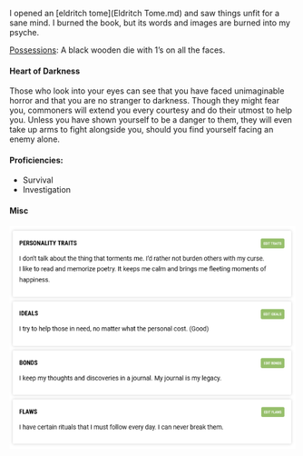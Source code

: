 I opened an [eldritch tome](Eldritch Tome.md) and saw things unfit for a sane mind. I burned the book, but its words and images are burned into my psyche.

[Possessions](Possessions.md): A black wooden die with 1’s on all the faces.

#### Heart of Darkness
Those who look into your eyes can see that you have faced unimaginable horror and that you are no stranger to darkness. Though they might fear you, commoners will extend you every courtesy and do their utmost to help you. Unless you have shown yourself to be a danger to them, they will even take up arms to fight alongside you, should you find yourself facing an enemy alone.

#### Proficiencies:
- Survival
- Investigation
#### Misc
![Personaility Traits](../_media/misc%20images/img_Personal-characteristics.png)